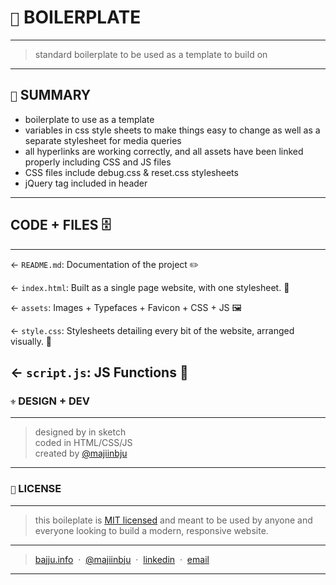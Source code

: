 # `🥵` BOILERPLATE
---
> standard boilerplate to be used as a template to build on
---
## `📑` SUMMARY
- boilerplate to use as a template <br>
- variables in css style sheets to make things easy to change as well as a separate stylesheet for media queries <br>
- all hyperlinks are working correctly, and all assets have been linked properly including CSS and JS files <br>
- CSS files include debug.css & reset.css stylesheets <br>
- jQuery tag included in header
---
## CODE + FILES 🗄
---
← `README.md`: Documentation of the project ✏️

← `index.html`: Built as a single page website, with one stylesheet. 📝

← `assets`: Images + Typefaces + Favicon + CSS + JS 🖼

← `style.css`: Stylesheets detailing every bit of the website, arranged visually. 🌈

← `script.js`: JS Functions 👾
---
### `⚜️` DESIGN + DEV
---
> designed by in sketch<br>
> coded in HTML/CSS/JS<br>
created by [@majiinbju](https://github.com/majiinbju)
---
### `🪪` LICENSE
---
> this boileplate is [MIT licensed](https://github.com/majiinbju/joga/blob/main/LICENSE) and meant to be used by anyone and everyone looking to build a modern, responsive website.
---
> [bajju.info](https://www.bajju.info) &nbsp;&middot;&nbsp;
> [@majiinbju](https://github.com/majiinbju) &nbsp;&middot;&nbsp;
> [linkedin](https://www.linkedin.com/in/vivek-bajaj-4a8035152/) &nbsp;&middot;&nbsp;
> [email](mailto:hi@vivekbajaj.design)
---


